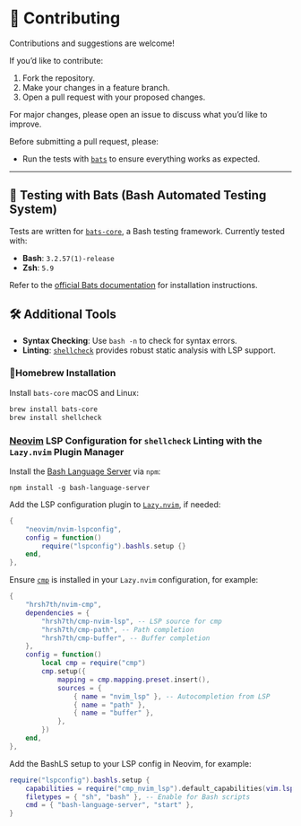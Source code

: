 # 🤝 Contributing

Contributions and suggestions are welcome!

If you’d like to contribute:
1. Fork the repository.
2. Make your changes in a feature branch.
3. Open a pull request with your proposed changes.

For major changes, please open an issue to discuss what you’d like to improve.

Before submitting a pull request, please:
- Run the tests with [`bats`](https://github.com/bats-core/bats-core) to ensure everything works as expected.

---

## 🔬 Testing with Bats (Bash Automated Testing System)

Tests are written for [`bats-core`](https://github.com/bats-core/bats-core), a Bash testing framework. Currently tested with:
- **Bash**: `3.2.57(1)-release`
- **Zsh**: `5.9`

Refer to the [official Bats documentation](https://bats-core.readthedocs.io/en/stable/installation.html) for installation instructions.

## 🛠 Additional Tools

- **Syntax Checking**: Use `bash -n` to check for syntax errors.
- **Linting**: [`shellcheck`](https://www.shellcheck.net) provides robust static analysis with LSP support.

### 🍺Homebrew Installation

Install `bats-core` macOS and Linux:
```sh
brew install bats-core
brew install shellcheck
```

### [Neovim](https://neovim.io/) LSP Configuration for `shellcheck` Linting with the `Lazy.nvim` Plugin Manager

Install the [Bash Language Server](https://github.com/bash-lsp/bash-language-server) via `npm`:

```
npm install -g bash-language-server
```

Add the LSP configuration plugin to [`Lazy.nvim`](https://github.com/folke/lazy.nvim), if needed:

```lua
{
    "neovim/nvim-lspconfig",
    config = function()
        require("lspconfig").bashls.setup {}
    end,
},
```

Ensure [`cmp`](https://github.com/hrsh7th/nvim-cmp) is installed in your `Lazy.nvim` configuration, for example:

```lua
{
    "hrsh7th/nvim-cmp",
    dependencies = {
        "hrsh7th/cmp-nvim-lsp", -- LSP source for cmp
        "hrsh7th/cmp-path", -- Path completion
        "hrsh7th/cmp-buffer", -- Buffer completion
    },
    config = function()
        local cmp = require("cmp")
        cmp.setup({
            mapping = cmp.mapping.preset.insert(),
            sources = {
                { name = "nvim_lsp" }, -- Autocompletion from LSP
                { name = "path" },
                { name = "buffer" },
            },
        })
    end,
},

```

Add the BashLS setup to your LSP config in Neovim, for example:

```lua
require("lspconfig").bashls.setup {
    capabilities = require("cmp_nvim_lsp").default_capabilities(vim.lsp.protocol.make_client_capabilities()),
    filetypes = { "sh", "bash" }, -- Enable for Bash scripts
    cmd = { "bash-language-server", "start" },
}
```
